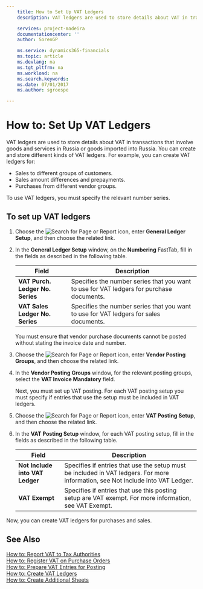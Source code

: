 ```yaml
---
    title: How to Set Up VAT Ledgers
    description: VAT ledgers are used to store details about VAT in transactions that involve goods and services in Russia or goods imported into Russia. You can create and store different kinds of VAT ledgers.

    services: project-madeira 
    documentationcenter: ''
    author: SorenGP

    ms.service: dynamics365-financials
    ms.topic: article
    ms.devlang: na
    ms.tgt_pltfrm: na
    ms.workload: na
    ms.search.keywords:
    ms.date: 07/01/2017
    ms.author: sgroespe

---
```

# How to: Set Up VAT Ledgers
VAT ledgers are used to store details about VAT in transactions that involve goods and services in Russia or goods imported into Russia. You can create and store different kinds of VAT ledgers. For example, you can create VAT ledgers for:  

- Sales to different groups of customers.  
- Sales amount differences and prepayments.  
- Purchases from different vendor groups.  

To use VAT ledgers, you must specify the relevant number series.  

## To set up VAT ledgers  

1.  Choose the ![Search for Page or Report](../../media/ui-search/search_small.png "Search for Page or Report icon") icon, enter **General Ledger Setup**, and then choose the related link.  
2.  In the **General Ledger Setup** window, on the **Numbering** FastTab, fill in the fields as described in the following table.  

    |Field|Description|  
    |---------------------------------|---------------------------------------|  
    |**VAT Purch. Ledger No. Series**|Specifies the number series that you want to use for VAT ledgers for purchase documents.|  
    |**VAT Sales Ledger No. Series**|Specifies the number series that you want to use for VAT ledgers for sales documents.|  

     You must ensure that vendor purchase documents cannot be posted without stating the invoice date and number.  

3.  Choose the ![Search for Page or Report](../../media/ui-search/search_small.png "Search for Page or Report icon") icon, enter **Vendor Posting Groups**, and then choose the related link.  
4.  In the **Vendor Posting Groups** window, for the relevant posting groups, select the **VAT Invoice Mandatory** field.  

    Next, you must set up VAT posting. For each VAT posting setup you must specify if entries that use the setup must be included in VAT ledgers.  
5.  Choose the ![Search for Page or Report](../../media/ui-search/search_small.png "Search for Page or Report icon") icon, enter **VAT Posting Setup**, and then choose the related link.  
6.  In the **VAT Posting Setup** window, for each VAT posting setup, fill in the fields as described in the following table.  

    |Field|Description|  
    |---------------------------------|---------------------------------------|  
    |**Not Include into VAT Ledger**|Specifies if entries that use the setup must be included in VAT ledgers. For more information, see Not Include into VAT Ledger.|  
    |**VAT Exempt**|Specifies if entries that use this posting setup are VAT exempt. For more information, see VAT Exempt.|  

Now, you can create VAT ledgers for purchases and sales.  

## See Also  
 [How to: Report VAT to Tax Authorities](../../finance-how-report-vat.md)  
 [How to: Register VAT on Purchase Orders](how-to-register-vat-on-purchase-orders.md)   
 [How to: Prepare VAT Entries for Posting](how-to-prepare-vat-entries-for-posting.md)   
 [How to: Create VAT Ledgers](how-to-create-vat-ledgers.md)   
 [How to: Create Additional Sheets](how-to-create-additional-sheets.md)
